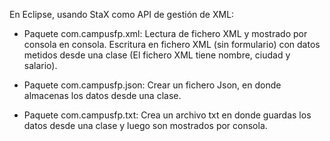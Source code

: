 En Eclipse, usando StaX como API de gestión de XML:

- Paquete com.campusfp.xml:
Lectura de fichero XML y mostrado por consola en consola.
Escritura en fichero XML (sin formulario) con datos metidos desde una clase (El fichero XML tiene nombre, ciudad y salario).

- Paquete com.campusfp.json:
Crear un fichero Json, en donde almacenas los datos desde una clase.

- Paquete com.campusfp.txt:
Crea un archivo txt en donde guardas los datos desde una clase y luego son mostrados por consola.
